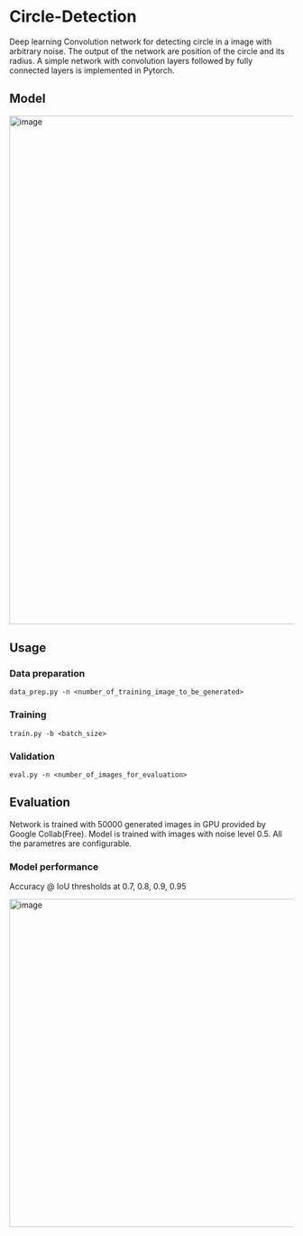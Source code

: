# Circle-Detection

Deep learning Convolution network for detecting circle in a image with arbitrary noise. The output of the network are position of the circle and its radius. A simple network with convolution layers followed by fully connected layers is implemented in Pytorch.

## Model

<img width="902" alt="image" src="https://user-images.githubusercontent.com/45058906/227034313-13c3efa7-68e7-42ee-a030-ffaf913671af.png">

## Usage

### Data preparation

`data_prep.py -n <number_of_training_image_to_be_generated>`

### Training

`train.py -b <batch_size> `

### Validation

`eval.py -n <number_of_images_for_evaluation>`

## Evaluation

Network is trained with 50000 generated images in GPU provided by Google Collab(Free). Model is trained with images with noise level 0.5. All the parametres are configurable.

### Model performance
Accuracy @ IoU thresholds at 0.7, 0.8, 0.9, 0.95 

<img width="582" alt="image" src="https://user-images.githubusercontent.com/45058906/227056151-d7cca9f3-7d7b-4f79-a37c-97170f644703.png">






